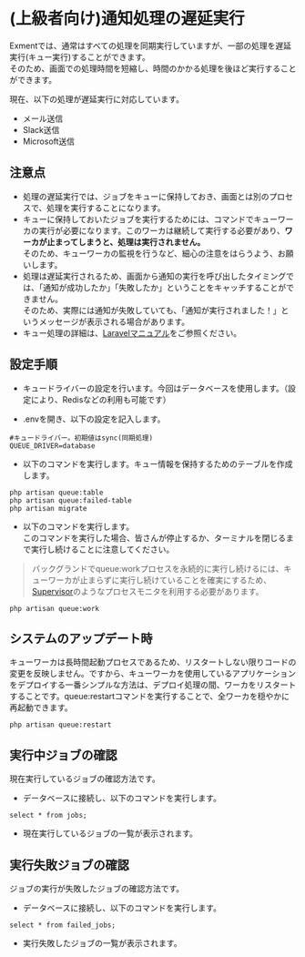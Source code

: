 # (上級者向け)通知処理の遅延実行
Exmentでは、通常はすべての処理を同期実行していますが、一部の処理を遅延実行(キュー実行)することができます。  
そのため、画面での処理時間を短縮し、時間のかかる処理を後ほど実行することができます。  

現在、以下の処理が遅延実行に対応しています。

- メール送信
- Slack送信
- Microsoft送信

## 注意点
- 処理の遅延実行では、ジョブをキューに保持しておき、画面とは別のプロセスで、処理を実行することになります。  
- キューに保持しておいたジョブを実行するためには、コマンドでキューワーカの実行が必要になります。このワーカは継続して実行する必要があり、**ワーカが止まってしまうと、処理は実行されません。**  
そのため、キューワーカの監視を行うなど、細心の注意をはらうよう、お願いします。
- 処理は遅延実行されるため、画面から通知の実行を呼び出したタイミングでは、「通知が成功したか」「失敗したか」ということをキャッチすることができません。  
そのため、実際には通知が失敗していても、「通知が実行されました！」というメッセージが表示される場合があります。
- キュー処理の詳細は、[Laravelマニュアル](https://readouble.com/laravel/5.6/ja/queues.html)をご参照ください。


## 設定手順
- キュードライバーの設定を行います。今回はデータベースを使用します。（設定により、Redisなどの利用も可能です）

- .envを開き、以下の設定を記入します。

```
#キュードライバー。初期値はsync(同期処理)
QUEUE_DRIVER=database
```

- 以下のコマンドを実行します。キュー情報を保持するためのテーブルを作成します。

```
php artisan queue:table
php artisan queue:failed-table
php artisan migrate
```

- 以下のコマンドを実行します。  
このコマンドを実行した場合、皆さんが停止するか、ターミナルを閉じるまで実行し続けることに注意してください。

> バックグランドでqueue:workプロセスを永続的に実行し続けるには、キューワーカが止まらずに実行し続けていることを確実にするため、[Supervisor](https://readouble.com/laravel/5.6/ja/queues.html#supervisor-configuration)のようなプロセスモニタを利用する必要があります。

```
php artisan queue:work
```


## システムのアップデート時
キューワーカは長時間起動プロセスであるため、リスタートしない限りコードの変更を反映しません。ですから、キューワーカを使用しているアプリケーションをデプロイする一番シンプルな方法は、デプロイ処理の間、ワーカをリスタートすることです。queue:restartコマンドを実行することで、全ワーカを穏やかに再起動できます。

```
php artisan queue:restart
```


## 実行中ジョブの確認
現在実行しているジョブの確認方法です。

- データベースに接続し、以下のコマンドを実行します。

```
select * from jobs;
```

- 現在実行しているジョブの一覧が表示されます。


## 実行失敗ジョブの確認
ジョブの実行が失敗したジョブの確認方法です。

- データベースに接続し、以下のコマンドを実行します。

```
select * from failed_jobs;
```

- 実行失敗したジョブの一覧が表示されます。
